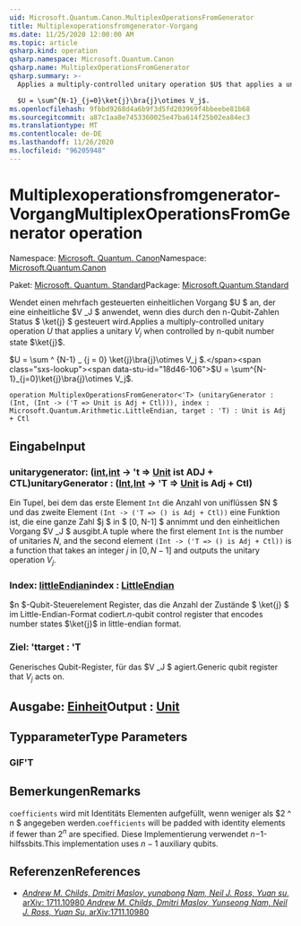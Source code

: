 ```yaml
---
uid: Microsoft.Quantum.Canon.MultiplexOperationsFromGenerator
title: Multiplexoperationsfromgenerator-Vorgang
ms.date: 11/25/2020 12:00:00 AM
ms.topic: article
qsharp.kind: operation
qsharp.namespace: Microsoft.Quantum.Canon
qsharp.name: MultiplexOperationsFromGenerator
qsharp.summary: >-
  Applies a multiply-controlled unitary operation $U$ that applies a unitary $V_j$ when controlled by n-qubit number state $\ket{j}$.

  $U = \sum^{N-1}_{j=0}\ket{j}\bra{j}\otimes V_j$.
ms.openlocfilehash: 9fbbd9268d4a6b9f3d5fd203969f4bbeebe81b68
ms.sourcegitcommit: a87c1aa8e7453360025e47ba614f25b02ea84ec3
ms.translationtype: MT
ms.contentlocale: de-DE
ms.lasthandoff: 11/26/2020
ms.locfileid: "96205948"
---
```

# <a name="multiplexoperationsfromgenerator-operation"></a><span data-ttu-id="18d46-102">Multiplexoperationsfromgenerator-Vorgang</span><span class="sxs-lookup"><span data-stu-id="18d46-102">MultiplexOperationsFromGenerator operation</span></span>

<span data-ttu-id="18d46-103">Namespace: [Microsoft. Quantum. Canon](xref:Microsoft.Quantum.Canon)</span><span class="sxs-lookup"><span data-stu-id="18d46-103">Namespace: [Microsoft.Quantum.Canon](xref:Microsoft.Quantum.Canon)</span></span>

<span data-ttu-id="18d46-104">Paket: [Microsoft. Quantum. Standard](https://nuget.org/packages/Microsoft.Quantum.Standard)</span><span class="sxs-lookup"><span data-stu-id="18d46-104">Package: [Microsoft.Quantum.Standard](https://nuget.org/packages/Microsoft.Quantum.Standard)</span></span>


<span data-ttu-id="18d46-105">Wendet einen mehrfach gesteuerten einheitlichen Vorgang $U $ an, der eine einheitliche $V _J $ anwendet, wenn dies durch den n-Qubit-Zahlen Status $ \ket{j} $ gesteuert wird.</span><span class="sxs-lookup"><span data-stu-id="18d46-105">Applies a multiply-controlled unitary operation $U$ that applies a unitary $V_j$ when controlled by n-qubit number state $\ket{j}$.</span></span>

<span data-ttu-id="18d46-106">$U = \sum ^ {N-1} _ {j = 0} \ket{j}\bra{j}\otimes V_j $.</span><span class="sxs-lookup"><span data-stu-id="18d46-106">$U = \sum^{N-1}_{j=0}\ket{j}\bra{j}\otimes V_j$.</span></span>

```qsharp
operation MultiplexOperationsFromGenerator<'T> (unitaryGenerator : (Int, (Int -> ('T => Unit is Adj + Ctl))), index : Microsoft.Quantum.Arithmetic.LittleEndian, target : 'T) : Unit is Adj + Ctl
```


## <a name="input"></a><span data-ttu-id="18d46-107">Eingabe</span><span class="sxs-lookup"><span data-stu-id="18d46-107">Input</span></span>

### <a name="unitarygenerator--intint---t--unit--is-adj--ctl"></a><span data-ttu-id="18d46-108">unitarygenerator: ([int](xref:microsoft.quantum.lang-ref.int),[int](xref:microsoft.quantum.lang-ref.int) -> 't => [Unit](xref:microsoft.quantum.lang-ref.unit)  ist ADJ + CTL)</span><span class="sxs-lookup"><span data-stu-id="18d46-108">unitaryGenerator : ([Int](xref:microsoft.quantum.lang-ref.int),[Int](xref:microsoft.quantum.lang-ref.int) -> 'T => [Unit](xref:microsoft.quantum.lang-ref.unit)  is Adj + Ctl)</span></span>

<span data-ttu-id="18d46-109">Ein Tupel, bei dem das erste Element `Int` die Anzahl von uniflüssen $N $ und das zweite Element `(Int -> ('T => () is Adj + Ctl))` eine Funktion ist, die eine ganze Zahl $j $ in $ [0, N-1] $ annimmt und den einheitlichen Vorgang $V _J $ ausgibt.</span><span class="sxs-lookup"><span data-stu-id="18d46-109">A tuple where the first element `Int` is the number of unitaries $N$, and the second element `(Int -> ('T => () is Adj + Ctl))` is a function that takes an integer $j$ in $[0,N-1]$ and outputs the unitary operation $V_j$.</span></span>


### <a name="index--littleendian"></a><span data-ttu-id="18d46-110">Index: [littleEndian](xref:Microsoft.Quantum.Arithmetic.LittleEndian)</span><span class="sxs-lookup"><span data-stu-id="18d46-110">index : [LittleEndian](xref:Microsoft.Quantum.Arithmetic.LittleEndian)</span></span>

<span data-ttu-id="18d46-111">$n $-Qubit-Steuerelement Register, das die Anzahl der Zustände $ \ket{j} $ im Little-Endian-Format codiert.</span><span class="sxs-lookup"><span data-stu-id="18d46-111">$n$-qubit control register that encodes number states $\ket{j}$ in little-endian format.</span></span>


### <a name="target--t"></a><span data-ttu-id="18d46-112">Ziel: 't</span><span class="sxs-lookup"><span data-stu-id="18d46-112">target : 'T</span></span>

<span data-ttu-id="18d46-113">Generisches Qubit-Register, für das $V _J $ agiert.</span><span class="sxs-lookup"><span data-stu-id="18d46-113">Generic qubit register that $V_j$ acts on.</span></span>



## <a name="output--unit"></a><span data-ttu-id="18d46-114">Ausgabe: [Einheit](xref:microsoft.quantum.lang-ref.unit)</span><span class="sxs-lookup"><span data-stu-id="18d46-114">Output : [Unit](xref:microsoft.quantum.lang-ref.unit)</span></span>



## <a name="type-parameters"></a><span data-ttu-id="18d46-115">Typparameter</span><span class="sxs-lookup"><span data-stu-id="18d46-115">Type Parameters</span></span>

### <a name="t"></a><span data-ttu-id="18d46-116">GIF</span><span class="sxs-lookup"><span data-stu-id="18d46-116">'T</span></span>



## <a name="remarks"></a><span data-ttu-id="18d46-117">Bemerkungen</span><span class="sxs-lookup"><span data-stu-id="18d46-117">Remarks</span></span>

<span data-ttu-id="18d46-118">`coefficients` wird mit Identitäts Elementen aufgefüllt, wenn weniger als $2 ^ n $ angegeben werden.</span><span class="sxs-lookup"><span data-stu-id="18d46-118">`coefficients` will be padded with identity elements if fewer than $2^n$ are specified.</span></span> <span data-ttu-id="18d46-119">Diese Implementierung verwendet $n-$1-hilfssbits.</span><span class="sxs-lookup"><span data-stu-id="18d46-119">This implementation uses $n-1$ auxiliary qubits.</span></span>

## <a name="references"></a><span data-ttu-id="18d46-120">Referenzen</span><span class="sxs-lookup"><span data-stu-id="18d46-120">References</span></span>

- [<span data-ttu-id="18d46-121">*Andrew M. Childs, Dmitri Maslov, yunabong Nam, Neil J. Ross, Yuan su*, arXiv: 1711.10980</span><span class="sxs-lookup"><span data-stu-id="18d46-121"> *Andrew M. Childs, Dmitri Maslov, Yunseong Nam, Neil J. Ross, Yuan Su*, arXiv:1711.10980</span></span>](https://arxiv.org/abs/1711.10980)